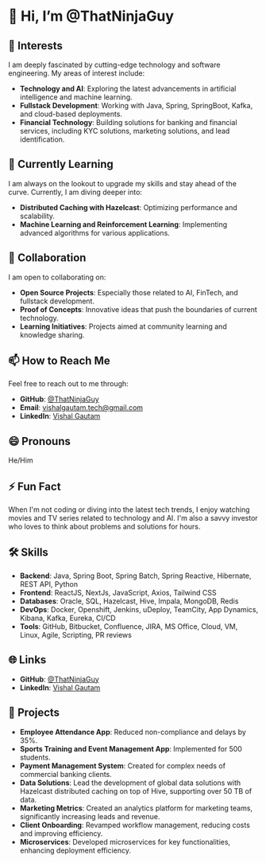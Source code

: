 # 👋 Hi, I’m @ThatNinjaGuy

## 👀 Interests
I am deeply fascinated by cutting-edge technology and software engineering. My areas of interest include:
- **Technology and AI**: Exploring the latest advancements in artificial intelligence and machine learning.
- **Fullstack Development**: Working with Java, Spring, SpringBoot, Kafka, and cloud-based deployments.
- **Financial Technology**: Building solutions for banking and financial services, including KYC solutions, marketing solutions, and lead identification.

## 🌱 Currently Learning
I am always on the lookout to upgrade my skills and stay ahead of the curve. Currently, I am diving deeper into:
- **Distributed Caching with Hazelcast**: Optimizing performance and scalability.
- **Machine Learning and Reinforcement Learning**: Implementing advanced algorithms for various applications.

## 💞️ Collaboration
I am open to collaborating on:
- **Open Source Projects**: Especially those related to AI, FinTech, and fullstack development.
- **Proof of Concepts**: Innovative ideas that push the boundaries of current technology.
- **Learning Initiatives**: Projects aimed at community learning and knowledge sharing.

## 📫 How to Reach Me
Feel free to reach out to me through:
- **GitHub**: [@ThatNinjaGuy](https://github.com/ThatNinjaGuy?tab=repositories)
- **Email**: [vishalgautam.tech@gmail.com](mailto:vishalgautam.tech@gmail.com)
- **LinkedIn**: [Vishal Gautam](https://www.linkedin.com/in/vishal-gautam-17b873108)

## 😄 Pronouns
He/Him

## ⚡ Fun Fact
When I'm not coding or diving into the latest tech trends, I enjoy watching movies and TV series related to technology and AI. I'm also a savvy investor who loves to think about problems and solutions for hours.

## 🛠️ Skills
- **Backend**: Java, Spring Boot, Spring Batch, Spring Reactive, Hibernate, REST API, Python
- **Frontend**: ReactJS, NextJs, JavaScript, Axios, Tailwind CSS
- **Databases**: Oracle, SQL, Hazelcast, Hive, Impala, MongoDB, Redis
- **DevOps**: Docker, Openshift, Jenkins, uDeploy, TeamCity, App Dynamics, Kibana, Kafka, Eureka, CI/CD
- **Tools**: GitHub, Bitbucket, Confluence, JIRA, MS Office, Cloud, VM, Linux, Agile, Scripting, PR reviews

## 🌐 Links
- **GitHub**: [@ThatNinjaGuy](https://github.com/ThatNinjaGuy?tab=repositories)
- **LinkedIn**: [Vishal Gautam](https://www.linkedin.com/in/vishal-gautam-17b873108)

## 🔭 Projects
- **Employee Attendance App**: Reduced non-compliance and delays by 35%.
- **Sports Training and Event Management App**: Implemented for 500 students.
- **Payment Management System**: Created for complex needs of commercial banking clients.
- **Data Solutions**: Lead the development of global data solutions with Hazelcast distributed caching on top of Hive, supporting over 50 TB of data.
- **Marketing Metrics**: Created an analytics platform for marketing teams, significantly increasing leads and revenue.
- **Client Onboarding**: Revamped workflow management, reducing costs and improving efficiency.
- **Microservices**: Developed microservices for key functionalities, enhancing deployment efficiency.
